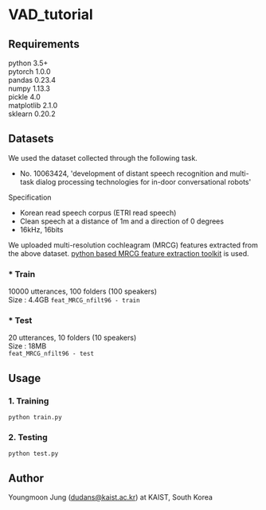# VAD_tutorial


## Requirements
python 3.5+  
pytorch 1.0.0  
pandas 0.23.4  
numpy 1.13.3  
pickle 4.0  
matplotlib 2.1.0  
sklearn 0.20.2

## Datasets
We used the dataset collected through the following task.
- No. 10063424, 'development of distant speech recognition and multi-task dialog processing technologies for in-door conversational robots'

Specification
- Korean read speech corpus (ETRI read speech)
- Clean speech at a distance of 1m and a direction of 0 degrees
- 16kHz, 16bits  

We uploaded multi-resolution cochleagram (MRCG) features extracted from the above dataset. 
[python based MRCG feature extraction toolkit](https://github.com/zouxinghao/MRCG) is used.

### * Train
10000 utterances, 100 folders (100 speakers)  
Size : 4.4GB
```feat_MRCG_nfilt96 - train```

### * Test
20 utterances, 10 folders (10 speakers)  
Size : 18MB  
```feat_MRCG_nfilt96 - test```

## Usage
### 1. Training
```python train.py```  

### 2. Testing
```python test.py```  


## Author
Youngmoon Jung (dudans@kaist.ac.kr) at KAIST, South Korea
